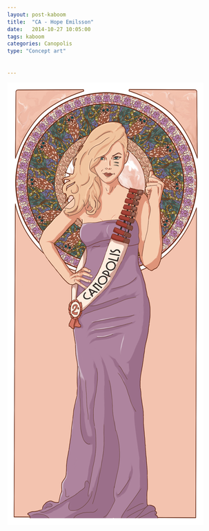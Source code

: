 ```yaml
---
layout: post-kaboom
title:  "CA - Hope Emilsson"
date:   2014-10-27 10:05:00
tags: kaboom
categories: Canopolis
type: "Concept art"


---
```


<img class="img-ca" src="/images/CA-Hope.png" />
